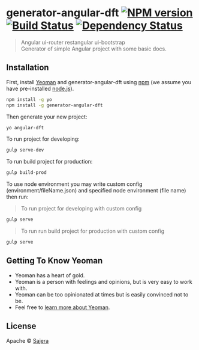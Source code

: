 
# generator-angular-dft [![NPM version][npm-image]][npm-url] [![Build Status][travis-image]][travis-url] [![Dependency Status][daviddm-image]][daviddm-url]
> Angular ui-router restangular ui-bootstrap </br>
> Generator of simple Angular project with some basic docs.


## Installation

First, install [Yeoman](http://yeoman.io) and generator-angular-dft using [npm](https://www.npmjs.com/) (we assume you have pre-installed [node.js](https://nodejs.org/)).

```bash
npm install -g yo
npm install -g generator-angular-dft
```

Then generate your new project:

```bash
yo angular-dft
```

To run project for developing:

```bash
gulp serve-dev
```

To run build project for production:

```bash
gulp build-prod
```

To use node environment you may write custom config (environment/fileName.json) and specified node environment (file name) then run:
> To run project for developing with custom config 
```bash
gulp serve
```

> To run run build project for production with custom config 
```bash
gulp serve
```

## Getting To Know Yeoman

 * Yeoman has a heart of gold.
 * Yeoman is a person with feelings and opinions, but is very easy to work with.
 * Yeoman can be too opinionated at times but is easily convinced not to be.
 * Feel free to [learn more about Yeoman](http://yeoman.io/).

## License

Apache © [Sajera]()


[npm-image]: https://badge.fury.io/js/generator-angular-dft.svg
[npm-url]: https://npmjs.org/package/generator-angular-dft
[travis-image]: https://travis-ci.org/n/generator-angular-dft.svg?branch=master
[travis-url]: https://travis-ci.org/n/generator-angular-dft
[daviddm-image]: https://david-dm.org/n/generator-angular-dft.svg?theme=shields.io
[daviddm-url]: https://david-dm.org/n/generator-angular-dft
